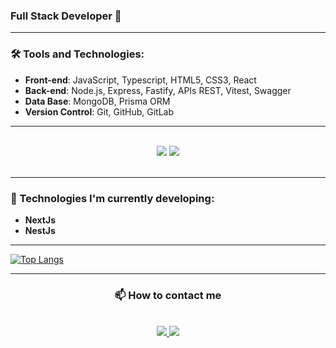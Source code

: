 ### Full Stack Developer 🚀

---

### 🛠 Tools and Technologies:
- **Front-end**: JavaScript, Typescript, HTML5, CSS3, React
- **Back-end**: Node.js, Express, Fastify, APIs REST, Vitest, Swagger
- **Data Base**: MongoDB, Prisma ORM
- **Version Control**: Git, GitHub, GitLab
  
---
<br/>
<div align="center">
    <img src="https://skillicons.dev/icons?i=react,html,css,vscode,github,figma,tailwind,git,r" />
    <img src="https://skillicons.dev/icons?i=nodejs,javascript,typescript,express,mongodb" /><br>
</div>
<br/>

---

### 🌱 Technologies I'm currently developing:
- **NextJs**
- **NestJs**

---

<a >[![Top Langs](https://github-readme-stats.vercel.app/api/top-langs/?username=ciceroRMG&layout=compact&theme=catppuccin_latte)](https://github.com/anuraghazra/github-readme-stats)</a>

---
<div align="center"><h3>📫 How to contact me</h3></div>
<br/>
<div align="center"> 
  <a href="mailto:dev.cicerogomes@gmail.com">
    <img src="https://img.shields.io/badge/Gmail-333333?style=for-the-badge&logo=gmail&logoColor=red" />
  </a>
  <a href="linkedin.com/in/cícero-gomes" target="_blank">
    <img src="https://img.shields.io/badge/LinkedIn-0077B5?style=for-the-badge&logo=linkedin&logoColor=white" target="_blank" />
  </a>
</div>
